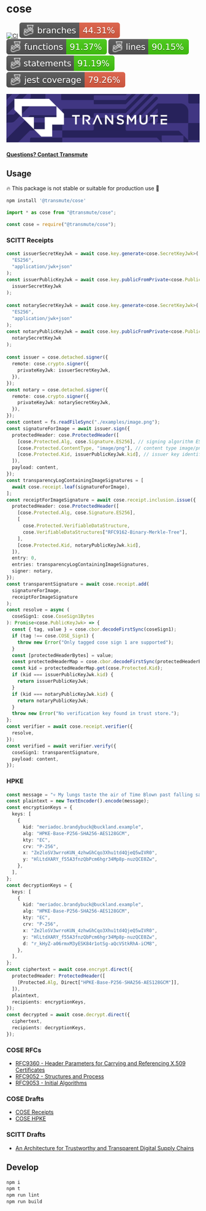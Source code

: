 # cose

[![CI](https://github.com/transmute-industries/cose/actions/workflows/ci.yml/badge.svg)](https://github.com/transmute-industries/cose/actions/workflows/ci.yml)
![Branches](./badges/coverage-branches.svg)
![Functions](./badges/coverage-functions.svg)
![Lines](./badges/coverage-lines.svg)
![Statements](./badges/coverage-statements.svg)
![Jest coverage](./badges/coverage-jest%20coverage.svg)

<!-- [![NPM](https://nodei.co/npm/@transmute/cose.png?mini=true)](https://npmjs.org/package/@transmute/cose) -->

<img src="./transmute-banner.png" />

#### [Questions? Contact Transmute](https://transmute.typeform.com/to/RshfIw?typeform-source=cose)

## Usage

🔥 This package is not stable or suitable for production use 🚧

```bash
npm install '@transmute/cose'
```

```ts
import * as cose from "@transmute/cose";
```

```js
const cose = require("@transmute/cose");
```

### SCITT Receipts

```ts
const issuerSecretKeyJwk = await cose.key.generate<cose.SecretKeyJwk>(
  "ES256",
  "application/jwk+json"
);
const issuerPublicKeyJwk = await cose.key.publicFromPrivate<cose.PublicKeyJwk>(
  issuerSecretKeyJwk
);

const notarySecretKeyJwk = await cose.key.generate<cose.SecretKeyJwk>(
  "ES256",
  "application/jwk+json"
);
const notaryPublicKeyJwk = await cose.key.publicFromPrivate<cose.PublicKeyJwk>(
  notarySecretKeyJwk
);

const issuer = cose.detached.signer({
  remote: cose.crypto.signer({
    privateKeyJwk: issuerSecretKeyJwk,
  }),
});
const notary = cose.detached.signer({
  remote: cose.crypto.signer({
    privateKeyJwk: notarySecretKeyJwk,
  }),
});
const content = fs.readFileSync("./examples/image.png");
const signatureForImage = await issuer.sign({
  protectedHeader: cose.ProtectedHeader([
    [cose.Protected.Alg, cose.Signature.ES256], // signing algorithm ES256
    [cose.Protected.ContentType, "image/png"], // content type image/png
    [cose.Protected.Kid, issuerPublicKeyJwk.kid], // issuer key identifier
  ]),
  payload: content,
});
const transparencyLogContainingImageSignatures = [
  await cose.receipt.leaf(signatureForImage),
];
const receiptForImageSignature = await cose.receipt.inclusion.issue({
  protectedHeader: cose.ProtectedHeader([
    [cose.Protected.Alg, cose.Signature.ES256],
    [
      cose.Protected.VerifiableDataStructure,
      cose.VerifiableDataStructures["RFC9162-Binary-Merkle-Tree"],
    ],
    [cose.Protected.Kid, notaryPublicKeyJwk.kid],
  ]),
  entry: 0,
  entries: transparencyLogContainingImageSignatures,
  signer: notary,
});
const transparentSignature = await cose.receipt.add(
  signatureForImage,
  receiptForImageSignature
);
const resolve = async (
  coseSign1: cose.CoseSign1Bytes
): Promise<cose.PublicKeyJwk> => {
  const { tag, value } = cose.cbor.decodeFirstSync(coseSign1);
  if (tag !== cose.COSE_Sign1) {
    throw new Error("Only tagged cose sign 1 are supported");
  }
  const [protectedHeaderBytes] = value;
  const protectedHeaderMap = cose.cbor.decodeFirstSync(protectedHeaderBytes);
  const kid = protectedHeaderMap.get(cose.Protected.Kid);
  if (kid === issuerPublicKeyJwk.kid) {
    return issuerPublicKeyJwk;
  }
  if (kid === notaryPublicKeyJwk.kid) {
    return notaryPublicKeyJwk;
  }
  throw new Error("No verification key found in trust store.");
};
const verifier = await cose.receipt.verifier({
  resolve,
});
const verified = await verifier.verify({
  coseSign1: transparentSignature,
  payload: content,
});
```

### HPKE

```ts
const message = "💀 My lungs taste the air of Time Blown past falling sands ⌛";
const plaintext = new TextEncoder().encode(message);
const encryptionKeys = {
  keys: [
    {
      kid: "meriadoc.brandybuck@buckland.example",
      alg: "HPKE-Base-P256-SHA256-AES128GCM",
      kty: "EC",
      crv: "P-256",
      x: "Ze2loSV3wrroKUN_4zhwGhCqo3Xhu1td4QjeQ5wIVR0",
      y: "HlLtdXARY_f55A3fnzQbPcm6hgr34Mp8p-nuzQCE0Zw",
    },
  ],
};
const decryptionKeys = {
  keys: [
    {
      kid: "meriadoc.brandybuck@buckland.example",
      alg: "HPKE-Base-P256-SHA256-AES128GCM",
      kty: "EC",
      crv: "P-256",
      x: "Ze2loSV3wrroKUN_4zhwGhCqo3Xhu1td4QjeQ5wIVR0",
      y: "HlLtdXARY_f55A3fnzQbPcm6hgr34Mp8p-nuzQCE0Zw",
      d: "r_kHyZ-a06rmxM3yESK84r1otSg-aQcVStkRhA-iCM8",
    },
  ],
};
const ciphertext = await cose.encrypt.direct({
  protectedHeader: ProtectedHeader([
    [Protected.Alg, Direct["HPKE-Base-P256-SHA256-AES128GCM"]],
  ]),
  plaintext,
  recipients: encryptionKeys,
});
const decrypted = await cose.decrypt.direct({
  ciphertext,
  recipients: decryptionKeys,
});
```

### COSE RFCs

- [RFC9360 - Header Parameters for Carrying and Referencing X.509 Certificates](https://datatracker.ietf.org/doc/rfc9360/)
- [RFC9052 - Structures and Process](https://datatracker.ietf.org/doc/html/rfc9052)
- [RFC9053 - Initial Algorithms](https://datatracker.ietf.org/doc/html/rfc9053)

### COSE Drafts

- [COSE Receipts](https://datatracker.ietf.org/doc/draft-ietf-cose-merkle-tree-proofs/)
- [COSE HPKE](https://datatracker.ietf.org/doc/draft-ietf-cose-hpke/)

### SCITT Drafts

- [An Architecture for Trustworthy and Transparent Digital Supply Chains](https://datatracker.ietf.org/doc/draft-ietf-scitt-architecture/)

## Develop

```bash
npm i
npm t
npm run lint
npm run build
```
